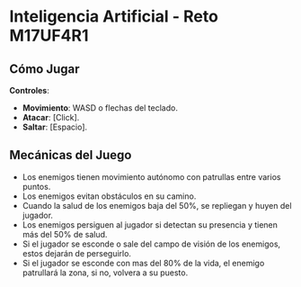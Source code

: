 # Inteligencia Artificial - Reto M17UF4R1

## Cómo Jugar

**Controles**:
- **Movimiento**: WASD o flechas del teclado.
- **Atacar**: [Click].
- **Saltar**: [Espacio].

## Mecánicas del Juego

- Los enemigos tienen movimiento autónomo con patrullas entre varios puntos.
- Los enemigos evitan obstáculos en su camino.
- Cuando la salud de los enemigos baja del 50%, se repliegan y huyen del jugador.
- Los enemigos persiguen al jugador si detectan su presencia y tienen más del 50% de salud.
- Si el jugador se esconde o sale del campo de visión de los enemigos, estos dejarán de perseguirlo.
- Si el jugador se esconde con mas del 80% de la vida, el enemigo patrullará la zona, si no, volvera a su puesto.

